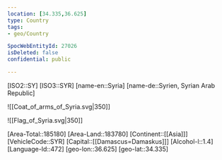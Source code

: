 ```yaml
---
location: [34.335,36.625]
type: Country
tags:
- geo/Country

SpocWebEntityId: 27026
isDeleted: false
confidential: public

---
```

[ISO2::SY]
[ISO3::SYR]
[name-en::Syria]
[name-de::Syrien, Syrian Arab Republic]

![[Coat_of_arms_of_Syria.svg|350]]

![[Flag_of_Syria.svg|350]]

[Area-Total::185180]
[Area-Land::183780]
[Continent::[[Asia]]]
[VehicleCode::SYR]
[Capital::[[Damascus=Damaskus]]]
[Alcohol-l::1.4]
[Language-Id::472]
[geo-lon::36.625]
[geo-lat::34.335]

